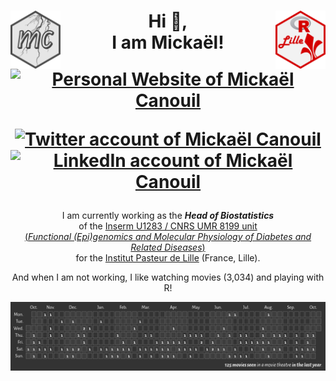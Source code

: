 <h1 align="center">
  <a href="http://mickael.canouil.fr/">
    <img src="https://raw.githubusercontent.com/mcanouil/hex-stickers/main/SVG/mc.svg" align="left" width="80" />
  </a>
  Hi 👋,
  <a href="https://rlille.github.io/">
    <img src="https://raw.githubusercontent.com/mcanouil/hex-stickers/main/SVG/rlille.svg" align="right" width="80" />
  </a>
  </br>I am Mickaël!
  </br>
  <a href="https://mickael.canouil.fr/">
    <img alt="Personal Website of Mickaël Canouil" src="https://shields.io/badge/Personal-Website-333" />
  </a>
  <p align="center">
  <a href="https://twitter.com/mickaelcanouil">
    <img alt="Twitter account of Mickaël Canouil" src="https://shields.io/badge/Twitter-mickaelcanouil-333?logo=twitter&logoColor=white" />
  </a>
  <a href="https://www.linkedin.com/in/mickaelcanouil">
    <img alt="LinkedIn account of Mickaël Canouil" src="https://shields.io/badge/LinkedIn-mickaelcanouil-333?logo=linkedin&logoColor=white" />
  </a>
</p>
</h1>
<p align="center">
  I am currently working as the <b><i>Head of Biostatistics</i></b></br>
  of the <a href="http://www.good.cnrs.fr/?lang=en">Inserm U1283 / CNRS UMR 8199 unit</br>(<i>Functional (Epi)genomics and Molecular Physiology of Diabetes and Related Diseases</i>)</a></br>
  for the <a href="https://pasteur-lille.fr/en/">Institut Pasteur de Lille</a> (France, Lille).
</p>
<p align="center">And when I am not working, I like watching movies (3,034) and playing with R!</p>
<p align="center"><a href="https://github.com/mcanouil/imdb-ratings"><img alt="Movies seen in a movie theatre year streak" src="https://raw.githubusercontent.com/mcanouil/imdb-ratings/main/media/streak.svg" /></a></p>
